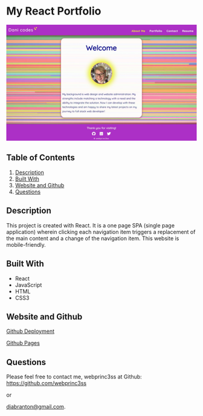 # My React Portfolio

![Screenshot](assets/react_portfolio_ss.jpg)

## Table of Contents
  1. [Description](#description)
  2. [Built With](#built-with)
  3. [Website and Github](#website-and-github)
  4. [Questions](#questions)
  
## Description
This project is created with React. It is a one page SPA (single page application) wherein clicking each navigation item triggers a replacement of the main content and a change of the navigation item.  This website is mobile-friendly.

## Built With
- React
- JavaScript
- HTML
- CSS3
   
## Website and Github

[Github Deployment](https://webprinc3ss.github.io/react-portfolio/)

[Github Pages](https://github.com/webprinc3ss/react-portfolio)
 

## Questions
Please feel free to contact me, webprinc3ss at Github: https://github.com/webprinc3ss 

or

djabranton@gmail.com. 
      